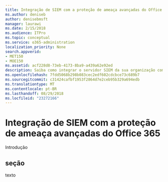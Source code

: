 ```yaml
---
title: Integração de SIEM com a proteção de ameaça avançadas do Office 365
ms.author: deniseb
author: denisebmsft
manager: laurawi
ms.date: 2/15/2018
ms.audience: ITPro
ms.topic: conceptual
ms.service: o365-administration
localization_priority: None
search.appverid:
- MET150
- MOE150
ms.assetid: acf228d8-73eb-4173-8ba9-a439a62e92ed
description: Saiba como integrar o servidor SIEM da sua organização com a proteção de ameaça avançadas do Office 365.
ms.openlocfilehash: 7fdd5068b298b083cec2edf602cdcbce73c689b7
ms.sourcegitcommit: c31424cafbf1953f2864d7e2ceb95b329a694edb
ms.translationtype: MT
ms.contentlocale: pt-BR
ms.lasthandoff: 08/29/2018
ms.locfileid: "23272166"
---
```

# <a name="siem-integration-with-office-365-advanced-threat-protection"></a>Integração de SIEM com a proteção de ameaça avançadas do Office 365

Introdução
  
## <a name="section"></a>seção

texto
  

